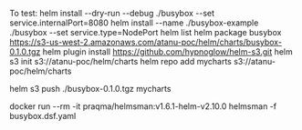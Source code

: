 To test:
helm install --dry-run --debug ./busybox --set service.internalPort=8080
helm install --name ./busybox-example ./busybox --set service.type=NodePort
helm list
helm package busybox
https://s3-us-west-2.amazonaws.com/atanu-poc/helm/charts/busybox-0.1.0.tgz
helm plugin install https://github.com/hypnoglow/helm-s3.git
helm s3 init s3://atanu-poc/helm/charts
helm repo add mycharts s3://atanu-poc/helm/charts

helm s3 push ./busybox-0.1.0.tgz mycharts

docker run --rm -it  praqma/helmsman:v1.6.1-helm-v2.10.0 helmsman -f busybox.dsf.yaml
